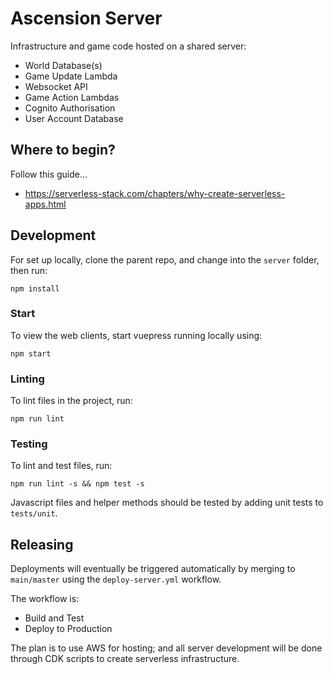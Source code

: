 # Ascension Server

Infrastructure and game code hosted on a shared server:

- World Database(s)
- Game Update Lambda
- Websocket API
- Game Action Lambdas
- Cognito Authorisation
- User Account Database

## Where to begin?

Follow this guide...
- https://serverless-stack.com/chapters/why-create-serverless-apps.html

## Development

For set up locally, clone the parent repo, and change into the `server` folder, then run:
```
npm install
```

### Start

To view the web clients, start vuepress running locally using:
```
npm start
```

### Linting

To lint files in the project, run:
```
npm run lint
```

### Testing

To lint and test files, run:
```
npm run lint -s && npm test -s
```

Javascript files and helper methods should be tested by adding unit tests to `tests/unit`.

## Releasing

Deployments will eventually be triggered automatically by merging to `main/master` using the `deploy-server.yml` workflow.

The workflow is:
- Build and Test
- Deploy to Production

The plan is to use AWS for hosting; and all server development will be done through CDK scripts to create serverless infrastructure.
